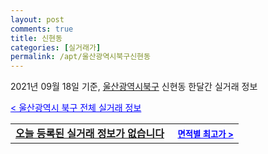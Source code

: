 ```yaml
---
layout: post
comments: true
title: 신현동
categories: [실거래가]
permalink: /apt/울산광역시북구신현동
---
```


2021년 09월 18일 기준, <a href="/apt/울산광역시북구">울산광역시북구</a> 신현동 한달간 실거래 정보

<a style="color: blue;" href="/apt/울산광역시북구">< 울산광역시 북구 전체 실거래 정보</a>
<!---- start ---->
<table>
  <tr>
    <td colspan="4" style="font-weight: bold;"><a href="/apt/울산광역시북구신현동{name_without_space}">오늘 등록된 실거래 정보가 없습니다</a> &nbsp;&nbsp;&nbsp; <a style="color: blue; font-size: smaller;" href="/apt/울산광역시북구신현동{name_without_space}">면적별 최고가 ></a></td>
  </tr>
    
</table>
<!---- end ---->
    